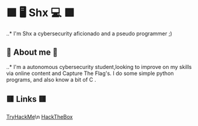 # 🟪 🖥️ Shx 💻 🟪
..* I'm Shx a cybersecurity aficionado and a pseudo programmer ;)

## 🔷 **About me** 🔷
..* I'm a autonomous cybersecurity student,looking to improve on my skills via online content and Capture The Flag's. I do some simple python programs, and also know a bit of C .

## 🟥 **Links** 🟥

 [TryHackMe](https://tryhackme.com/p/Shxr "TryHackMe Profile")\n
 [HackTheBox](https://app.hackthebox.com/users/897061 "HackTheBox Profile")

